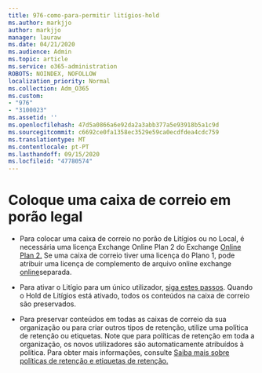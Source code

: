 ```yaml
---
title: 976-como-para-permitir litígios-hold
ms.author: markjjo
author: markjjo
manager: lauraw
ms.date: 04/21/2020
ms.audience: Admin
ms.topic: article
ms.service: o365-administration
ROBOTS: NOINDEX, NOFOLLOW
localization_priority: Normal
ms.collection: Adm_O365
ms.custom:
- "976"
- "3100023"
ms.assetid: ''
ms.openlocfilehash: 47d5a0866a6e92da2a3abb377a5e93918b5a1c9d
ms.sourcegitcommit: c6692ce0fa1358ec3529e59ca0ecdfdea4cdc759
ms.translationtype: MT
ms.contentlocale: pt-PT
ms.lasthandoff: 09/15/2020
ms.locfileid: "47780574"
---
```

# <a name="place-a-mailbox-on-legal-hold"></a>Coloque uma caixa de correio em porão legal

- Para colocar uma caixa de correio no porão de Litígios ou no Local, é necessária uma licença Exchange Online Plan 2 do Exchange [Online Plan 2.](https://docs.microsoft.com/office365/servicedescriptions/office-365-platform-service-description/office-365-plan-options) Se uma caixa de correio tiver uma licença do Plano 1, pode atribuir uma licença de complemento de arquivo online exchange [online](https://docs.microsoft.com/office365/servicedescriptions/exchange-online-archiving-service-description)separada.

- Para ativar o Litígio para um único utilizador, [siga estes passos](https://docs.microsoft.com/microsoft-365/compliance/create-a-litigation-hold). Quando o Hold de Litígios está ativado, todos os conteúdos na caixa de correio são preservados.

- Para preservar conteúdos em todas as caixas de correio da sua organização ou para criar outros tipos de retenção, utilize uma política de retenção ou etiquetas. Note que para políticas de retenção em toda a organização, os novos utilizadores são automaticamente atribuídos à política. Para obter mais informações, consulte [Saiba mais sobre políticas de retenção e etiquetas de retenção.](https://docs.microsoft.com/microsoft-365/compliance/retention-policies#applying-a-retention-policy-to-an-entire-organization-or-specific-locations) 

